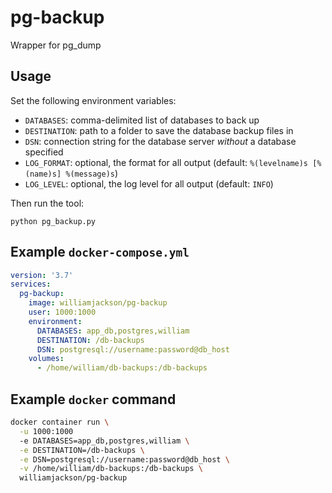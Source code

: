 # pg-backup

Wrapper for pg_dump

## Usage

Set the following environment variables:

*   `DATABASES`: comma-delimited list of databases to back up
*   `DESTINATION`: path to a folder to save the database backup files in
*   `DSN`: connection string for the database server *without* a database specified 
*   `LOG_FORMAT`: optional, the format for all output (default: `%(levelname)s [%(name)s] %(message)s`)
*   `LOG_LEVEL`: optional, the log level for all output (default: `INFO`)

Then run the tool:

    python pg_backup.py

## Example `docker-compose.yml`

```yaml
version: '3.7'
services:
  pg-backup:
    image: williamjackson/pg-backup
    user: 1000:1000
    environment:
      DATABASES: app_db,postgres,william
      DESTINATION: /db-backups
      DSN: postgresql://username:password@db_host
    volumes:
      - /home/william/db-backups:/db-backups
```

## Example `docker` command

```sh
docker container run \
  -u 1000:1000
  -e DATABASES=app_db,postgres,william \
  -e DESTINATION=/db-backups \
  -e DSN=postgresql://username:password@db_host \
  -v /home/william/db-backups:/db-backups \
  williamjackson/pg-backup
```

